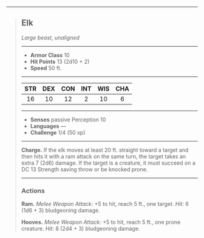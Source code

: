 ***
> ## Elk
> *Large beast, unaligned*
> 
> ***
> 
> - **Armor Class** 10
> - **Hit Points** 13 (2d10 + 2)
> - **Speed** 50 ft.
> 
> ***
> 
> |STR|DEX|CON|INT|WIS|CHA|
> |:---:|:---:|:---:|:---:|:---:|:---:|
> |16|10|12|2|10|6|
> 
> ***
> 
> - **Senses** passive Perception 10
> - **Languages** —
> - **Challenge** 1/4 (50 xp)
> 
> ***
> 
> **Charge.** If the elk moves at least 20 ft. straight toward a target and then hits it with a ram attack on the same turn, the target takes an extra 7 (2d6) damage. If the target is a creature, it must succeed on a DC 13 Strength saving throw or be knocked prone.
> 
> ***
> 
> ### Actions
> **Ram.** *Melee Weapon Attack:* +5 to hit, reach 5 ft., one target. *Hit:* 6 (1d6 + 3) bludgeoning damage.
> 
> **Hooves.** *Melee Weapon Attack:* +5 to hit, reach 5 ft., one prone creature. *Hit:* 8 (2d4 + 3) bludgeoning damage.